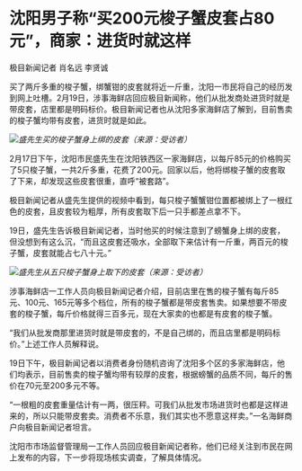 # 沈阳男子称“买200元梭子蟹皮套占80元”，商家：进货时就这样

极目新闻记者 肖名远 李贤诚

买了两斤多重的梭子蟹，绑蟹钳的皮套就将近一斤重，沈阳一市民将自己的经历发到网上吐槽。2月19日，涉事海鲜店回应极目新闻称，他们从批发商处进货时就是带皮套，店里都是明码标价。极目新闻记者也从沈阳多家海鲜店了解到，目前售卖的梭子蟹均带有皮套，进货时就是如此。

![](https://inews.gtimg.com/newsapp_bt/0/15675109445/1000)_盛先生买的梭子蟹身上绑的皮套（来源：受访者）_

2月17日下午，沈阳市民盛先生在沈阳铁西区一家海鲜店，以每斤85元的价格购买了5只梭子蟹，一共2斤多重，花费了200元。回家以后，他将绑梭子蟹的皮套取了下来，却发现这些皮套很重，直呼“被套路”。

极目新闻记者从盛先生提供的视频中看到，每只梭子蟹蟹钳位置都被绑上了一根红色的皮套，且皮套较为粗厚，所有皮套取下后一只手都差点拿不下。

19日，盛先生告诉极目新闻记者，当时他买的时候注意到了螃蟹身上绑的皮套，但没想到有这么沉，“而且这皮套还吸水，全部取下来估计有一斤重，两百元的梭子蟹，皮套就能占七八十元。”

![](https://inews.gtimg.com/newsapp_bt/0/15675109448/1000)_盛先生从五只梭子蟹身上取下的皮套（来源：受访者）_

涉事海鲜店一工作人员向极目新闻记者介绍，目前店里在售的梭子蟹有每斤85元、100元、165元等多个档位，所有的梭子蟹都是带皮套售卖。如果想要不带皮套的梭子蟹，每斤价格就得三百多元，现在大家卖的也都是有皮套的梭子蟹。

“我们从批发商那里进货时就是带皮套的，不是自己绑的，而且店里都是明码标价。”上述工作人员解释说。

19日下午，极目新闻记者以消费者身份随机咨询了沈阳多个区的多家海鲜店，他们均表示，目前售卖的梭子蟹均带有较厚的皮套，根据螃蟹的品质不同，每斤的售价在70元至200多元不等。

“一根粗的皮套重量估计有一两，很压秤。可我们从批发市场进货时也都是这样进来的，所以只能带皮套卖。消费者不乐意，我们其实也不愿意这样卖。”一名海鲜商户向极目新闻记者坦言。

沈阳市市场监督管理局一工作人员回应极目新闻记者称，他们已经关注到市民在网上发布的内容，下一步将现场核实调查，了解具体情况。

